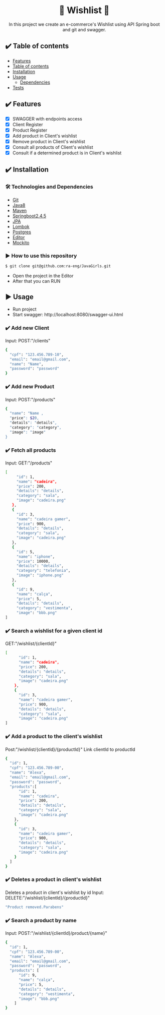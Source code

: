 <h1 align="center">🚀 Wishlist 🚀</h1>
<p align="center">  In this project we create an e-commerce's Wishlist using API Spring boot and git and swagger.
</p>

## :heavy_check_mark: Table of contents 

<!--ts-->
- [Features](#Features)
- [Table of contents ](#table-of-contents)
- [Installation](#installation)
- [Usage](#usage)
    - [Dependencies](#dependencies)
- [Tests](#tests)
<!--te-->


## :heavy_check_mark: Features

- [x] SWAGGER with endpoints access 
- [x] Client Register
- [x] Product Register
- [x] Add product in Client's wishlist
- [x] Remove product in Client's wishlist
- [x] Consult all products of Client's wishlist
- [x] Consult if a determined product is in Client's wishlist

## :heavy_check_mark: Installation

### 🛠 Technologies and Dependencies
* [Git](#Git)
* [Java8](#Java8)
* [Maven](#Maven)
* [Springboot2.4.5](#Springboot2.4.5)
* [JPA](#JPA)
* [Lombok](#Lombok)
* [Postgres](#Postgres)
* [Editor](#Editor4.5)
* [Mockito](#Mockito)

### :arrow_forward: How to use this repository
```bash
$ git clone git@github.com:ra-eng/JavaGirls.git
```
- Open the project in the Editor
- After that you can RUN


## :arrow_forward: Usage

- Run project
- Start swagger: http://localhost:8080/swagger-ui.html

### :heavy_check_mark: Add new Client
Input:
 POST:"/clients"
```bash
{
  "cpf": "123.456.789-10", 
  "email": "email@gmail.com",
  "name": "Name",
  "password": "password"   
}
```
### :heavy_check_mark: Add new Product
Input:
 POST:"/products"
```bash
{
  "name": "Name ,
  "price": $20,
  "details": "details",
  "category": "category",
  "image": "image"
}
```

### :heavy_check_mark: Fetch all products
Input:
 GET:"/products"
 ```bash
[
      "id": 1,
      "name": "cadeira",
      "price": 200,
      "details": "details",
      "category": "sala",
      "image": "cadeira.png"
    },
    {
      "id": 3,
      "name": "cadeira gamer",
      "price": 900,
      "details": "details",
      "category": "sala",
      "image": "cadeira.png"
    },
    {
      "id": 5,
      "name": "iphone",
      "price": 10000,
      "details": "details",
      "category": "telefonia",
      "image": "iphone.png"
    },
    {
      "id": 9,
      "name": "calça",
      "price": 5,
      "details": "details",
      "category": "vestimenta",
      "image": "bbb.png"
]

```
 

### :heavy_check_mark: Search a wishlist for a given client id
 GET:"/wishlist/{clientId}"
```bash
[
      "id": 1,
      "name": "cadeira",
      "price": 200,
      "details": "details",
      "category": "sala",
      "image": "cadeira.png"
    },
    {
      "id": 3,
      "name": "cadeira gamer",
      "price": 900,
      "details": "details",
      "category": "sala",
      "image": "cadeira.png"
]
```

### :heavy_check_mark: Add a product to the client's wishlist
 Post:"/wishlist/{clientId}/{productId}"
Link clientId to productId
```bash
{
  "id": 1,
  "cpf": "123.456.789-00",
  "name": "Alexa",
  "email": "email@gmail.com",
  "password": "password",
  "products":[
      "id": 1,
      "name": "cadeira",
      "price": 200,
      "details": "details",
      "category": "sala",
      "image": "cadeira.png"
    },
    {
      "id": 3,
      "name": "cadeira gamer",
      "price": 900,
      "details": "details",
      "category": "sala",
      "image": "cadeira.png"
    }
  ]
}
```
### :heavy_check_mark: Deletes a product in client's wishlist
Deletes a product in client's wishlist by id 
Input: 
 DELETE:"/wishlist/{clientId}/{productId}"
```bash
"Product removed.Parabens"
```
### :heavy_check_mark: Search a product by name
Input:
 POST:"/wishlist/{clientId}/product/{name}"
```bash
{
  "id": 1,
  "cpf": "123.456.789-00",
  "name": "Alexa",
  "email": "email@gmail.com",
  "password": "password",
  "products": [
      "id": 9,
      "name": "calça",
      "price": 5,
      "details": "details",
      "category": "vestimenta",
      "image": "bbb.png"
    ]
}
```



